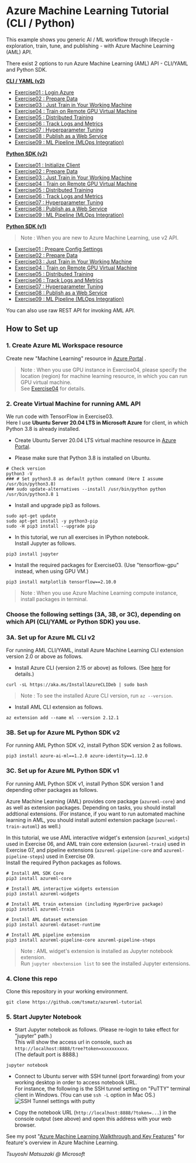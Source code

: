 # Azure Machine Learning Tutorial (CLI / Python)

This example shows you generic AI / ML workflow through lifecycle - exploration, train, tune, and publishing - with Azure Machine Learning (AML) API.

There exist 2 options to run Azure Machine Learning (AML) API - CLI/YAML and Python SDK.

<ins>**CLI / YAML (v2)**</ins>

- [Exercise01 : Login Azure](./cli_yaml/exercise01_login_azure.ipynb)
- [Exercise02 : Prepare Data](./cli_yaml/exercise02_prepare_data.ipynb)
- [Exercise03 : Just Train in Your Working Machine](./cli_yaml/exercise03_train_simple.ipynb)
- [Exercise04 : Train on Remote GPU Virtual Machine](./cli_yaml/exercise04_train_remote.ipynb)
- [Exercise05 : Distributed Training](./cli_yaml/exercise05_train_distributed.ipynb)
- [Exercise06 : Track Logs and Metrics](./cli_yaml/exercise06_experimentation.ipynb)
- [Exercise07 : Hyperparameter Tuning](./cli_yaml/exercise07_tune_hyperparameter.ipynb)
- [Exercise08 : Publish as a Web Service](./cli_yaml/exercise08_publish_model.ipynb)
- [Exercise09 : ML Pipeline (MLOps Integration)](./cli_yaml/exercise09_ml_pipeline.ipynb)

<ins>**Python SDK (v2)**</ins>

- [Exercise01 : Initialize Client](./python_sdk2/exercise01_initialize_client.ipynb)
- [Exercise02 : Prepare Data](./python_sdk2/exercise02_prepare_data.ipynb)
- [Exercise03 : Just Train in Your Working Machine](./python_sdk2/exercise03_train_simple.ipynb)
- [Exercise04 : Train on Remote GPU Virtual Machine](./python_sdk2/exercise04_train_remote.ipynb)
- [Exercise05 : Distributed Training](./python_sdk2/exercise05_train_distributed.ipynb)
- [Exercise06 : Track Logs and Metrics](./python_sdk2/exercise06_experimentation.ipynb)
- [Exercise07 : Hyperparameter Tuning](./python_sdk2/exercise07_tune_hyperparameter.ipynb)
- [Exercise08 : Publish as a Web Service](./python_sdk2/exercise08_publish_model.ipynb)
- [Exercise09 : ML Pipeline (MLOps Integration)](./python_sdk2/exercise09_ml_pipeline.ipynb)

<ins>**Python SDK (v1)**</ins>

> Note : When you are new to Azure Machine Learning, use v2 API.

- [Exercise01 : Prepare Config Settings](./python_sdk1/exercise01_prepare_config.ipynb)
- [Exercise02 : Prepare Data](./python_sdk1/exercise02_prepare_data.ipynb)
- [Exercise03 : Just Train in Your Working Machine](./python_sdk1/exercise03_train_simple.ipynb)
- [Exercise04 : Train on Remote GPU Virtual Machine](./python_sdk1/exercise04_train_remote.ipynb)
- [Exercise05 : Distributed Training](./python_sdk1/exercise05_train_distributed.ipynb)
- [Exercise06 : Track Logs and Metrics](./python_sdk1/exercise06_experimentation.ipynb)
- [Exercise07 : Hyperparameter Tuning](./python_sdk1/exercise07_tune_hyperparameter.ipynb)
- [Exercise08 : Publish as a Web Service](./python_sdk1/exercise08_publish_model.ipynb)
- [Exercise09 : ML Pipeline (MLOps Integration)](./python_sdk1/exercise09_ml_pipeline.ipynb)

You can also use raw REST API for invoking AML API.

## How to Set up

### 1. Create Azure ML Workspace resource

Create new "Machine Learning" resource in [Azure Portal](https://portal.azure.com/) .

> Note : When you use GPU instance in Exercise04, please specify the location (region) for machine learning resource, in which you can run GPU virtual machine.<br>
> See [Exercise04](./cli_yaml/exercise04_train_remote.ipynb) for details.

### 2. Create Virtual Machine for running AML API

We run code with TensorFlow in Exercise03.<br>
Here I use **Ubuntu Server 20.04 LTS in Microsoft Azure** for client, in which Python 3.8 is already installed.

- Create Ubuntu Server 20.04 LTS virtual machine resource in [Azure Portal](https://portal.azure.com/).

- Please make sure that Python 3.8 is installed on Ubuntu.

```
# Check version
python3 -V
### # Set python3.8 as default python command (Here I assume /usr/bin/python3.8)
### sudo update-alternatives --install /usr/bin/python python /usr/bin/python3.8 1
````

- Install and upgrade pip3 as follows.

```
sudo apt-get update
sudo apt-get install -y python3-pip
sudo -H pip3 install --upgrade pip
```

- In this tutorial, we run all exercises in IPython notebook.<br>
  Install Jupyter as follows.

```
pip3 install jupyter
```

- Install the required packages for Exercise03. (Use "tensorflow-gpu" instead, when using GPU VM.)

```
pip3 install matplotlib tensorflow==2.10.0
```

> Note : When you use Azure Machine Learning compute instance, install packages in terminal.

### Choose the following settings (3A, 3B, or 3C), depending on which API (CLI/YAML or Python SDK) you use.

### 3A. Set up for Azure ML CLI v2

For running AML CLI/YAML, install Azure Machine Learning CLI extension version 2.0 or above as follows.

- Install Azure CLI (version 2.15 or above) as follows. (See [here](https://docs.microsoft.com/en-us/cli/azure/install-azure-cli-linux) for details.)

```
curl -sL https://aka.ms/InstallAzureCLIDeb | sudo bash
```

> Note : To see the installed Azure CLI version, run ```az --version```.

- Install AML CLI extension as follows.

```
az extension add --name ml --version 2.12.1
```

### 3B. Set up for Azure ML Python SDK v2

For running AML Python SDK v2, install Python SDK version 2 as follows.

```
pip3 install azure-ai-ml==1.2.0 azure-identity==1.12.0
```

### 3C. Set up for Azure ML Python SDK v1

For running AML Python SDK v1, install Python SDK version 1 and depending other packages as follows.

Azure Machine Learning (AML) provides core package (```azureml-core```) and as well as extension packages. Depending on tasks, you should install addtional extensions. (For instance, if you want to run automated machine learning in AML, you should install automl extension package (```azureml-train-automl```) as well.)

In this tutorial, we use AML interactive widget's extension (```azureml_widgets```) used in Exercise 06, and AML train core extension (```azureml-train```) used in Exercise 07, and pipeline extensions (```azureml-pipeline-core``` and ```azureml-pipeline-steps```) used in Exercise 09.<br>
Install the required Python packages as follows.

```
# Install AML SDK Core
pip3 install azureml-core

# Install AML interactive widgets extension
pip3 install azureml-widgets

# Install AML train extension (including HyperDrive package)
pip3 install azureml-train

# Install AML dataset extension
pip3 install azureml-dataset-runtime

# Install AML pipeline extension
pip3 install azureml-pipeline-core azureml-pipeline-steps
```

> Note : AML widget's extension is installed as Jupyter notebook extension.<br>
> Run ```jupyter nbextension list``` to see the installed Jupyter extensions.

### 4. Clone this repo

Clone this repository in your working environment.

```
git clone https://github.com/tsmatz/azureml-tutorial
```

### 5. Start Jupyter Notebook

- Start Jupyter notebook as follows. (Please re-login to take effect for "jupyter" path.)<br>
  This will show the access url in console, such as ```http://localhost:8888/tree?token=xxxxxxxxxx```.<br>
  (The default port is 8888.)

```
jupyter notebook
```

- Connect to Ubuntu server with SSH tunnel (port forwarding) from your working desktop in order to access notebook URL.<br>
  For instance, the following is the SSH tunnel setting on "PuTTY" terminal client in Windows. (You can use ```ssh -L``` option in Mac OS.)<br>
  ![SSH Tunnel settings with putty](https://tsmatz.github.io/images/github/azure-ml-tensorflow-complete-sample/20191225_SSH_Tunnel.jpg)

- Copy the notebook URL (```http://localhost:8888/?token=...```) in the console output (see above) and open this address with your web browser.



See my post "[Azure Machine Learning Walkthrough and Key Features](https://tsmatz.wordpress.com/2018/11/20/azure-machine-learning-services/)" for feature's overview in Azure Machine Learning.

*Tsuyoshi Matsuzaki @ Microsoft*

